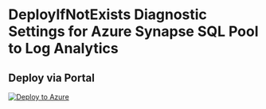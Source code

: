 # DeployIfNotExists Diagnostic Settings for Azure Synapse SQL Pool to Log Analytics


## Deploy via Portal

[![Deploy to Azure](http://azuredeploy.net/deploybutton.png)](https://portal.azure.com/#blade/Microsoft_Azure_Policy/CreatePolicyDefinitionBlade/uri/https%3A%2F%2Fraw.githubusercontent.com%2Fsixtencyber%2FAzure-Policies%2Fmain%2FLog_Analytics%2Fsynapse-to-loganalytics%2Fdeploy-diagnostic-settings-synapse-to-loganalytics.json)

